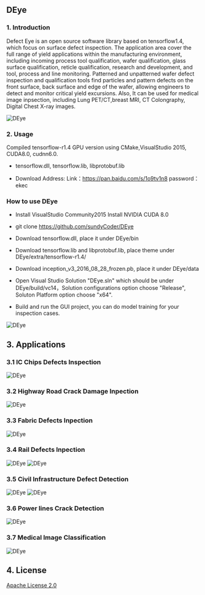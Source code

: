 
## DEye

### 1. Introduction

Defect Eye is an open source software library based on tensorflow1.4, which focus on surface defect inspection. The application area cover the full range of yield applications within the manufacturing environment, including incoming process tool qualification, wafer qualification, glass surface qualification, reticle qualification, research and development, and tool, process and line monitoring. Patterned and unpatterned wafer defect inspection and qualification tools find particles and pattern defects on the front surface, back surface and edge of the wafer, allowing engineers to detect and monitor critical yield excursions. Also, It can be used for medical image inpsection, including Lung PET/CT,breast MRI, CT Colongraphy, Digital Chest X-ray images.

![DEye](https://i.imgur.com/YfiOMJf.png)

### 2. Usage

Compiled tensorflow-r1.4 GPU version using CMake,VisualStudio 2015, CUDA8.0, cudnn6.0.

- tensorflow.dll, tensorflow.lib, libprotobuf.lib

- Download Address: Link：https://pan.baidu.com/s/1o9tv1n8 password：ekec


### How to use DEye

- Install VisualStudio Community2015 Install NVIDIA CUDA 8.0

- git clone https://github.com/sundyCoder/DEye

- Download tensorflow.dll, place it under DEye/bin

- Download tensorflow.lib and libprotobuf.lib, place theme under DEye/extra/tensorflow-r1.4/

- Download inception_v3_2016_08_28_frozen.pb, place it under DEye/data

- Open Visual Studio Solution "DEye.sln" which should be under DEye/build/vc14，Solution configurations option choose "Release", Soluton Platform option choose "x64".

- Build and run the GUI project, you can do model training for your inspection cases.

![DEye](./docs/imgs/DEye-train.png)

## 3. Applications
### 3.1 IC Chips Defects Inspection
![DEye](./docs/imgs/0.png)
### 3.2 Highway Road Crack Damage Inpection
![DEye](./docs/imgs/9.png) 
### 3.3 Fabric Defects Inpection
![DEye](./docs/imgs/7.PNG)
### 3.4 Rail Defects Inpection
![DEye](./docs/imgs/5.jpg) ![DEye](./docs/imgs/6.jpg)
### 3.5 Civil Infrastructure Defect Detection
![DEye](./docs/imgs/1.jpg)  ![DEye](./docs/imgs/2.jpg)
### 3.6 Power lines Crack Detection
![DEye](./docs/imgs/8.jpg)
### 3.7 Medical Image Classification
![DEye](./docs/imgs/3.png)
## 4. License
[Apache License 2.0](./LICENSE)